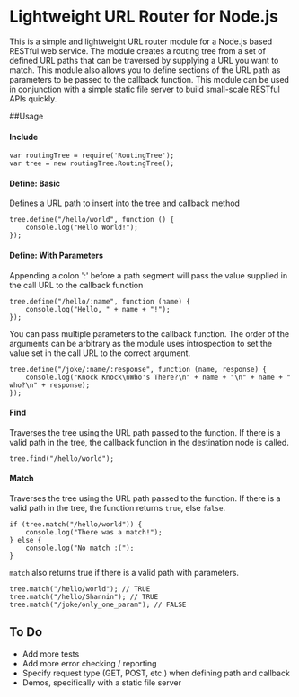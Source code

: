 # Lightweight URL Router for Node.js

This is a simple and lightweight URL router module for a Node.js based RESTful web service.  The module creates a routing tree from a set of defined URL paths that can be traversed by supplying a URL you want to match.  This module also allows you to define sections of the URL path as parameters to be passed to the callback function.  This module can be used in conjunction with a simple static file server to build small-scale RESTful APIs quickly.


##Usage

#### Include
```
var routingTree = require('RoutingTree');
var tree = new routingTree.RoutingTree();

```


#### Define: Basic
Defines a URL path to insert into the tree and callback method


```
tree.define("/hello/world", function () {
	console.log("Hello World!");
});

```

#### Define: With Parameters
Appending a colon ':' before a path segment will pass the value supplied in the call URL to the callback function

```
tree.define("/hello/:name", function (name) {
	console.log("Hello, " + name + "!");
});

```

You can pass multiple parameters to the callback function.  The order of the arguments can be arbitrary as the module uses introspection to set the value set in the call URL to the correct argument.

```
tree.define("/joke/:name/:response", function (name, response) {
	console.log("Knock Knock\nWho's There?\n" + name + "\n" + name + " who?\n" + response);
});
```


#### Find
Traverses the tree using the URL path passed to the function.  If there is a valid path in the tree, the callback function in the destination node is called.

```
tree.find("/hello/world");
```

#### Match
Traverses the tree using the URL path passed to the function.  If there is a valid path in the tree, the function returns `true`, else `false`.


```
if (tree.match("/hello/world")) {
	console.log("There was a match!");
} else {
	console.log("No match :(");
}
```

`match` also returns true if there is a valid path with parameters.

```
tree.match("/hello/world"); // TRUE
tree.match("/hello/Shannin"); // TRUE
tree.match("/joke/only_one_param"); // FALSE
```


## To Do

* Add more tests
* Add more error checking / reporting
* Specify request type (GET, POST, etc.) when defining path and callback
* Demos, specifically with a static file server